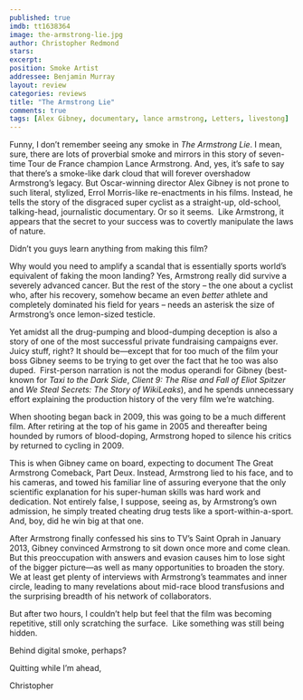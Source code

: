 ```yaml
---
published: true
imdb: tt1638364
image: the-armstrong-lie.jpg
author: Christopher Redmond
stars: 
excerpt: 
position: Smoke Artist
addressee: Benjamin Murray
layout: review
categories: reviews
title: "The Armstrong Lie"
comments: true
tags: [Alex Gibney, documentary, lance armstrong, Letters, livestong]
---
```

<p>Funny, I don&rsquo;t remember seeing any smoke in <em>The Armstrong Lie</em>. I mean, sure, there are lots of proverbial smoke and mirrors in this story of seven-time Tour de France champion Lance Armstrong. And, yes, it&rsquo;s safe to say that there&rsquo;s a smoke-like dark cloud that will forever overshadow Armstrong&rsquo;s legacy. But Oscar-winning director Alex Gibney is not prone to such literal, stylized, Errol Morris-like re-enactments in his films. Instead, he tells the story of the disgraced super cyclist as a straight-up, old-school, talking-head, journalistic documentary. Or so it seems.&nbsp; Like Armstrong, it appears that the secret to your success was to covertly manipulate the laws of nature.</p>
<p>Didn&rsquo;t you guys learn anything from making this film?</p>
<p>Why would you need to amplify a scandal that is essentially sports world&rsquo;s equivalent of faking the moon landing? Yes, Armstrong really did survive a severely advanced cancer. But the rest of the story &ndash; the one about a cyclist who, after his recovery, somehow became an even <em>better</em> athlete and completely dominated his field for years &ndash; needs an asterisk the size of Armstrong&rsquo;s once lemon-sized testicle.&nbsp;</p>
<p>Yet amidst all the drug-pumping and blood-dumping deception is also a story of one of the most successful private fundraising campaigns ever. Juicy stuff, right? It should be&mdash;except that for too much of the film your boss Gibney seems to be trying to get over the fact that he too was also duped.&nbsp; First-person narration is not the modus operandi for Gibney (best-known for <em>Taxi to the Dark Side</em>, <em>Client 9: The Rise and Fall of Eliot Spitzer</em> and <em>We Steal Secrets: The Story of WikiLeaks</em>), and he spends unnecessary effort explaining the production history of the very film we&rsquo;re watching.</p>
<p>When shooting began back in 2009, this was going to be a much different film. After retiring at the top of his game in 2005 and thereafter being hounded by rumors of blood-doping, Armstrong hoped to silence his critics by returned to cycling in 2009.</p>
<p>This is when Gibney came on board, expecting to document The Great Armstrong Comeback, Part Deux. Instead, Armstrong lied to his face, and to his cameras, and towed his familiar line of assuring everyone that the only scientific explanation for his super-human skills was hard work and dedication. Not entirely false, I suppose, seeing as, by Armstrong&rsquo;s own admission, he simply treated cheating drug tests like a sport-within-a-sport. And, boy, did he win big at that one.</p>
<p>After Armstrong finally confessed his sins to TV&rsquo;s Saint Oprah in January 2013, Gibney convinced Armstrong to sit down once more and come clean. But this preoccupation with answers and evasion causes him to lose sight of the bigger picture&mdash;as well as many opportunities to broaden the story. We at least get plenty of interviews with Armstrong&rsquo;s teammates and inner circle, leading to many revelations about mid-race blood transfusions and the surprising breadth of his network of collaborators.&nbsp;</p>
<p>But after two hours, I couldn&rsquo;t help but feel that the film was becoming repetitive, still only scratching the surface.&nbsp; Like something was still being hidden.</p>
<p>Behind digital smoke, perhaps?</p>
<p>Quitting while I&rsquo;m ahead,</p>
<p>Christopher</p>
